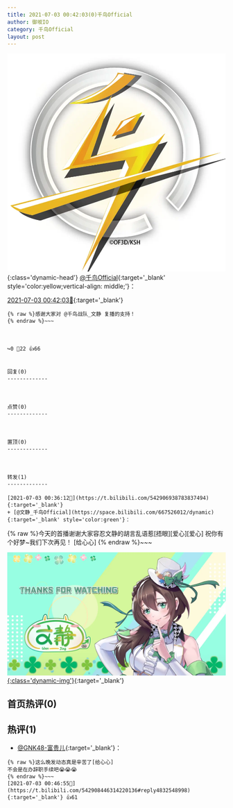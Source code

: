 ```yaml
---
title: 2021-07-03 00:42:03(0)千鸟Official
author: 御坂IO
category: 千鸟Official
layout: post
---
```


![img](/images/d7235309f85c0e1aec9d4ca9b6be983202228f8e.jpg){:class='dynamic-head'}
[@千鸟Official](https://space.bilibili.com/553771121/dynamic){:target='_blank' style='color:yellow;vertical-align: middle;'}：

[2021-07-03 00:42:03🔗](https://t.bilibili.com/542908446314220136){:target='_blank'}

~~~
{% raw %}感谢大家对 @千鸟战队_文静 复播的支持！
{% endraw %}~~~



↪️0 💬22 👍66


回复(0)
-------------



点赞(0)
-------------



置顶(0)
-------------



转发(1)
-------------

[2021-07-03 00:36:12🔗](https://t.bilibili.com/542906938783837494){:target='_blank'}
+ [@文静_千鸟Official](https://space.bilibili.com/667526012/dynamic){:target='_blank' style='color:green'}：
~~~
{% raw %}今天的首播谢谢大家容忍文静的胡言乱语惹[捂眼][爱心][爱心]
祝你有个好梦~我们下次再见！ [给心心]
{% endraw %}~~~


[![img](/images/b46542bc0939fca304532334c333dd2183f3fa29.jpg){:class='dynamic-img'}](/images/b46542bc0939fca304532334c333dd2183f3fa29.jpg){:target='_blank'}




首页热评(0)
-------------



热评(1)
-------------

+ [@GNK48-富贵儿](https://space.bilibili.com/2134933/dynamic){:target='_blank'}：
~~~
{% raw %}这么晚发动态真是辛苦了[给心心]
不会是在办辞职手续吧😭😭😭
{% endraw %}~~~
[2021-07-03 00:46:55🔗](https://t.bilibili.com/542908446314220136#reply4832548998){:target='_blank'} 👍61



